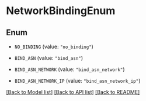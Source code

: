 # NetworkBindingEnum

## Enum


* `NO_BINDING` (value: `"no_binding"`)

* `BIND_ASN` (value: `"bind_asn"`)

* `BIND_ASN_NETWORK` (value: `"bind_asn_network"`)

* `BIND_ASN_NETWORK_IP` (value: `"bind_asn_network_ip"`)


[[Back to Model list]](../README.md#documentation-for-models) [[Back to API list]](../README.md#documentation-for-api-endpoints) [[Back to README]](../README.md)


